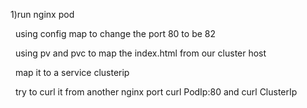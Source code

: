 1)run nginx pod

&nbsp;	using config map to change the port 80 to be 82

&nbsp;	using pv and pvc to map the index.html from our cluster host

&nbsp;	map it to a service clusterip

&nbsp;	try to curl it from another nginx port curl PodIp:80 and curl ClusterIp
